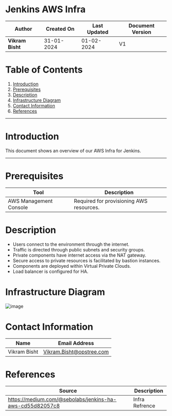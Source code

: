 # Jenkins AWS Infra

| **Author**           | **Created On** | **Last Updated** | **Document Version** |
| -------------------- | -------------- | ---------------- | -------------------- |
| **Vikram Bisht**     | 31-01-2024     | 01-02-2024       | V1                   |


# Table of Contents

1. [Introduction](#introduction)
2. [Prerequisites](#prerequisites)
3. [Description](#Description)
4. [Infrastructure Diagram](#infrastructure-diagram)
5. [Contact Information](#contact-information)
6. [References](#References)

***
# Introduction
This document shows an overview of our AWS Infra for Jenkins. 

***
# Prerequisites
| Tool                  | Description                                  |
|-----------------------|----------------------------------------------|
| AWS Management Console | Required for provisioning AWS resources.    |


# Description

* Users connect to the environment through the internet.
* Traffic is directed through public subnets and security groups.
* Private components have internet access via the NAT gateway.
* Secure access to private resources is facilitated by bastion instances.
* Components are deployed within Virtual Private Clouds.
* Load balancer is configured for HA. 


# Infrastructure Diagram

![image](https://github.com/avengers-p7/Documentation/assets/79625874/61ab2369-21e0-4ac5-b044-ddf02a9a1804)

# Contact Information

|  Name                     |        	Email Address           |
| ------------              | --------------------------------|
| Vikram Bisht              |  Vikram.Bisht@opstree.com       |  

# References

|  Source                                                                                 |        Description                 |
| ------------                                                                            | -----------------------            |
| https://medium.com/@sebolabs/jenkins-ha-aws-cd55d82057c8                                | Infra Refrence                     |  
